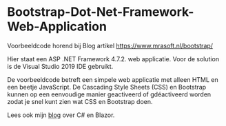 # Bootstrap-Dot-Net-Framework-Web-Application
Voorbeeldcode horend bij Blog artikel https://www.mrasoft.nl/bootstrap/

Hier staat een ASP .NET Framework 4.7.2. web applicatie. Voor de solution is de Visual Studio 2019 IDE gebruikt.

De voorbeeldcode betreft een simpele web applicatie met alleen HTML en een beetje JavaScript. De Cascading Style Sheets (CSS) en Bootstrap kunnen op een eenvoudige manier geactiveerd of gdéactiveerd worden zodat je snel kunt zien wat CSS en Bootstrap doen.

Lees ook mijn [blog](https://www.mrasoft.nl) over C# en Blazor.
